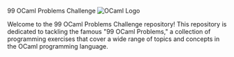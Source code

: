 99 OCaml Problems Challenge
![OCaml Logo](https://upload.wikimedia.org/wikipedia/commons/3/33/OCaml-logo.png)

Welcome to the 99 OCaml Problems Challenge repository! This repository is dedicated to tackling the famous "99 OCaml Problems," a collection of programming exercises that cover a wide range of topics and concepts in the OCaml programming language.
